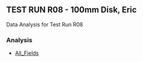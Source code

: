 ## TEST RUN R08 - 100mm Disk, Eric  
Data Analysis for Test Run R08  
### Analysis  
- [All_Fields](All_Fields.html)
